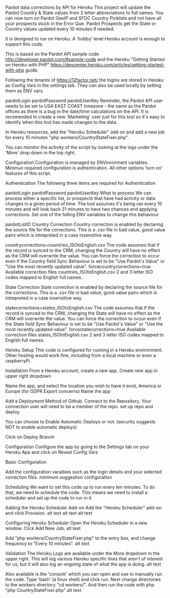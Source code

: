 Pardot data corrections by API for Heroku
This project will update the Pardot Country & State values from 2 letter abbreviations to full names. You can now turn on Pardot GeoIP and SFDC Country Picklists and not have all your prospects stuck in the Error Que. Pardot Prospects get the State or Country values updated every 10 minutes if needed.

It is designed to run on Heroku. A 'hobby' level Heroku account is enough to support this code.

This is based on the Pardot API sample code http://developer.pardot.com/#sample-code and the Heroku "Getting Started on Heroku with PHP" https://devcenter.heroku.com/articles/getting-started-with-php guide.

Following the tenants of https://12factor.net/ the logins are stored in Heroku as Config Vars in the settings tab. They can also be used locally by setting them as ENV vars.

pardotLogin
pardotPassword
pardotUserKey
Reminder, the Pardot API user needs to be set to USA EAST COAST timezone - the same as the Pardot offices as there is a bug in the date/time calculations on the API. It is recomended to create a new 'Marketing' user just for this tool so it's easy to identify when this tool has made changes to the data.

In Heroku resources, add the "Heroku Scheduler" add on and add a new job for every 10 minutes "php workers/CountryStateFixer.php".

You can monitor the activity of the script by looking at the logs under the 'More' drop down in the top right.

Configuration
Configuration is managed by ENVinronment variables. Minimun required configuration is authentication. All other options 'turn on' features of this script.

Authentication
The following three items are required for Authentication

pardotLogin
pardotPassword
pardotUserKey
What to process
We can process either a specific list, or prospects that have had activity or data changes in a given period of time. The tool assumes it's being ran every 10 minutes and will look back 21 minutes to have two chances and applying corrections. Set one of the folling ENV variables to change this behaviour

pardotListID
Country Correction
Country correction is enabled by declaring the source file for the corrections. This is a .csv file in bad value, good value pairs which is intrepreted in a case insensitive way.

countrycorrections=countries_ISOtoEnglish.csv The code assumes that if the record is synced to the CRM, changing the Country will have no effect as the CRM will overwrite the value. You can force the correction to occur even if the Country field Sync Behaviour is set to be "Use Pardot's Value" or "Use the most recently updated value".
forcecountrycorrections=true
Available correction files
countries_ISOtoEnglish.csv 2 and 3 letter ISO codes mapped to English full names.

State Correction
State correction is enabled by declaring the source file for the corrections. This is a .csv file in bad value, good value pairs which is intrepreted in a case insensitive way.

statecorrections=states_ISOtoEnglish.csv The code assumes that if the record is synced to the CRM, changing the State will have no effect as the CRM will overwrite the value. You can force the correction to occur even if the State field Sync Behaviour is set to be "Use Pardot's Value" or "Use the most recently updated value".
forcestatecorrections=true
Available correction files
states_ISOtoEnglish.csv 2 and 3 letter ISO codes mapped to English full names.

Heroku Setup
This code is configured for running in a Heroku environment. Other hosting would work fine, including from a local machine or even a raspberryPi.

Installation
From a Heroku account, create a new app. Create new app in upper right dropdown

Name the app, and select the location you wish to have it exist, America or Europe (for GDPR Export concerns) Name the app

Add a Deployment Method of Github. Connect to the Repository. Your connection user will need to be a member of the repo. set up repo and deploy

You can choose to Enable Automatic Deploys or not. (security suggests NOT to enable automatic deploys)

Click on Deploy Branch

Configuration
Configure the app by going to the Settings tab on your Heroku App and click on Reveal Config Vars

Basic Configuration

Add the configuration varaibles such as the login details and your selected correction files. minimum suggestion configuration

Scheduling
We want to set this code up to run every ten minutes. To do that, we need to schedule the code. This means we need to install a scheduler and set up the code to run in it.

Adding the Heroku Scheduler Add-on
Add the "Heroku Scheduler" add-on and click Provision. alt text alt text alt text

Configuring Heroku Scheduler
Open the Heroku Scheduler in a new window. Click Add New Job. alt text

Add "php workers/CountryStateFixer.php" to the entry box, and change frequency to "Every 10 minutes". alt text

Validation
The Heroku Logs are available under the More dropdown in the upper right. This will log various Heroku specific lines that aren't of interest for us, but it will also log an ongoing state of what the app is doing. alt text

Also available is the 'console' which you can open and use to manually run the code. Type 'bash' (a linux shell) and click run. Next change directories to the workers directory "cd workers/". And then run the code with php "php CountryStateFixer.php" alt text
